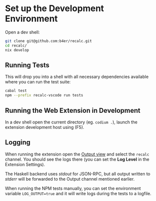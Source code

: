 # Set up the Development Environment

Open a dev shell:

```bash
git clone git@github.com:b4er/recalc.git
cd recalc/
nix develop
```

## Running Tests

This will drop you into a shell with all necessary dependencies available where you can run
the test suite:

```bash
cabal test
npm --prefix recalc-vscode run tests
```

## Running the Web Extension in Development

In a dev shell open the current directory (eg. `codium .`), launch the extension
development host using (F5).

## Logging

When running the extension open the [Output view][vscode-output] and select the `recalc`
channel. You should see the logs there (you can set the **Log Level** in the Extension
Settings).

The Haskell backend uses *stdout* for JSON-RPC, but all output written to *stderr*
will be forwarded to the Output channel mentioned earlier.

When running the NPM tests manually, you can set the environment variable
`LOG_OUTPUT=true` and it will write logs during the tests to a logfile.

<!-- References: -->

  [vscode-output]: https://code.visualstudio.com/docs/getstarted/userinterface#_basic-layout
